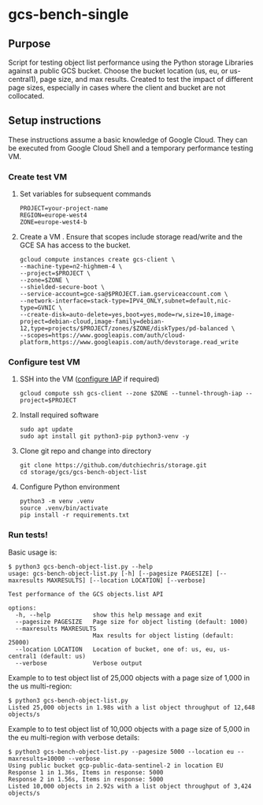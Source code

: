 # gcs-bench-single

## Purpose
Script for testing object list performance using the Python storage Libraries against a public GCS bucket. Choose the bucket location (us, eu, or us-central1), page size, and max results. Created to test the impact of different page sizes, especially in cases where the client and bucket are not collocated.

## Setup instructions
These instructions assume a basic knowledge of Google Cloud. They can be executed from Google Cloud Shell and a temporary performance testing VM.

### Create test VM
1. Set variables for subsequent commands
    ```
    PROJECT=your-project-name
    REGION=europe-west4
    ZONE=europe-west4-b
    ```
1. Create a VM . Ensure that scopes include storage read/write and the GCE SA has access to the bucket.
    ```
    gcloud compute instances create gcs-client \
    --machine-type=n2-highmem-4 \
    --project=$PROJECT \
    --zone=$ZONE \
    --shielded-secure-boot \
    --service-account=gce-sa@$PROJECT.iam.gserviceaccount.com \
    --network-interface=stack-type=IPV4_ONLY,subnet=default,nic-type=GVNIC \
    --create-disk=auto-delete=yes,boot=yes,mode=rw,size=10,image-project=debian-cloud,image-family=debian-12,type=projects/$PROJECT/zones/$ZONE/diskTypes/pd-balanced \
    --scopes=https://www.googleapis.com/auth/cloud-platform,https://www.googleapis.com/auth/devstorage.read_write	
    ```
### Configure test VM

1. SSH into the VM ([configure IAP](https://cloud.google.com/compute/docs/connect/ssh-using-iap) if required)
    ```
    gcloud compute ssh gcs-client --zone $ZONE --tunnel-through-iap --project=$PROJECT
    ```
1. Install required software
    ```
    sudo apt update
    sudo apt install git python3-pip python3-venv -y
    ```
1. Clone git repo and change into directory
    ```
    git clone https://github.com/dutchiechris/storage.git
    cd storage/gcs/gcs-bench-object-list
    ```
1. Configure Python environment
    ```
    python3 -m venv .venv
    source .venv/bin/activate
    pip install -r requirements.txt
    ```

### Run tests!

Basic usage is:
```
$ python3 gcs-bench-object-list.py --help
usage: gcs-bench-object-list.py [-h] [--pagesize PAGESIZE] [--maxresults MAXRESULTS] [--location LOCATION] [--verbose]

Test performance of the GCS objects.list API

options:
  -h, --help            show this help message and exit
  --pagesize PAGESIZE   Page size for object listing (default: 1000)
  --maxresults MAXRESULTS
                        Max results for object listing (default: 25000)
  --location LOCATION   Location of bucket, one of: us, eu, us-central1 (default: us)
  --verbose             Verbose output
```

Example to to test object list of 25,000 objects with a page size of 1,000 in the us multi-region:
```
$ python3 gcs-bench-object-list.py
Listed 25,000 objects in 1.98s with a list object throughput of 12,648 objects/s
```

Example to to test object list of 10,000 objects with a page size of 5,000 in the eu multi-region with verbose details:
```
$ python3 gcs-bench-object-list.py --pagesize 5000 --location eu --maxresults=10000 --verbose
Using public bucket gcp-public-data-sentinel-2 in location EU
Response 1 in 1.36s, Items in response: 5000
Response 2 in 1.56s, Items in response: 5000
Listed 10,000 objects in 2.92s with a list object throughput of 3,424 objects/s
```
